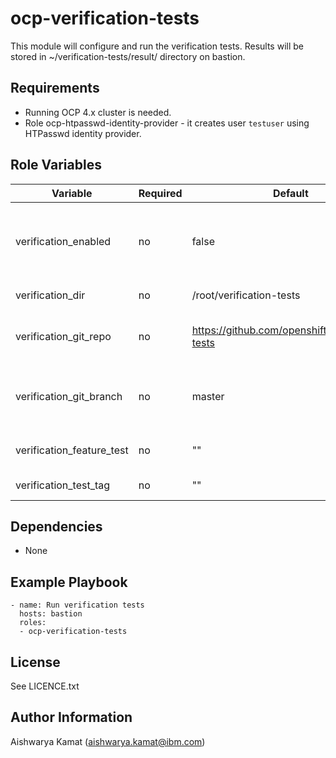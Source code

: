 ocp-verification-tests
===================

This module will configure and run the verification tests. Results will be stored in ~/verification-tests/result/ directory on bastion.

Requirements
------------

 - Running OCP 4.x cluster is needed.
 - Role ocp-htpasswd-identity-provider - it creates user `testuser` using HTPasswd identity provider.

Role Variables
--------------

| Variable                    | Required | Default                                    | Comments                                            |
|-----------------------------|----------|--------------------------------------------|-----------------------------------------------------|
| verification_enabled        | no       | false                    | Flag to be set to true to enable verification tests playbook    |
| verification_dir            | no       | /root/verification-tests | Test directory  |
| verification_git_repo       | no       | https://github.com/openshift/verification-tests | Git repo url for the verification tests      |
| verification_git_branch     | no       | master                   | Git repo branch for the verification tests      |
| verification_feature_test   | no       | ""                       | Feature file to be executed                     |
| verification_test_tag       | no       | ""                       | Tag to be executed                              |

Dependencies
------------

 - None

Example Playbook
----------------

    - name: Run verification tests
      hosts: bastion
      roles:
      - ocp-verification-tests

License
-------

See LICENCE.txt

Author Information
------------------

Aishwarya Kamat (aishwarya.kamat@ibm.com)
